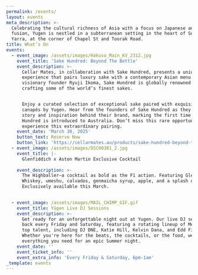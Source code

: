 ```yaml
---
permalink: /events/
layout: events
meta_description: >-
  Celebrating the cultural richness of Asia with a focus on Japanese and Asian
  fusion, Yugen is nestled in a subterranean setting in the heart of South
  Yarra, at the corner of Chapel St and Toorak Road.
title: What’s On
events:
  - event_image: /assets/images/Hakuso_Main_KV_2312.jpg
    event_title: 'Sake Hundred: Beyond The Bottle'
    event_description: >-
      Cellar Mates, in collaboration with Sake Hundred, presents a unique dining
      experience that pairs luxury sake with a contemporary Asian menu. Led by
      visionary founder Ryuji Ikoma, Sake Hundred is globally renowned for
      crafting some of the world’s finest sakes.


      Enjoy a curated selection of exceptional sake paired with exquisite
      canapés by Yugen. Hear from the founders of Sake Hundred as they share the
      story and inspiration behind their brand, marking the first time Sake
      Hundred is introduced to Australia. Don’t miss this rare opportunity to
      experience this extraordinary pairing.
    event_date: 'March 30, 2025'
    button_text: Reserve Now
    button_link: 'https://cellarmates.au/products/sake-hundred-beyond-the-bottle'
  - event_image: /assets/images/DSC00381_2.jpg
    event_title: |-
      Glenfiddich x Aston Martin Exclusive Cocktail
      ⁠
    event_description: >-
      The Highballer—a cocktail as bold as the F1 action. Featuring Glenfiddich
      Whiskey, umeshu, calvados, genmaicha syrup, apple, and a splash of soda.
      Exclusively available this March. ⁠

      ⁠
  - event_image: /assets/images/MAIL_CHIMP_GIF.gif
    event_title: Yūgen Live DJ Sessions
    event_description: >-
      Get ready for an unforgettable night out at Yugen. Our live DJ sets are
      back every Friday and Saturday, featuring a rotating lineup of Melbourne's
      top talent, including DJ DNE, Katie Hill, Kelvin Dana, and Edd Fisher.
      Whether you're here for the beats, the cocktails, or the food, we've got
      everything you need for an epic Summer night.
    event_date: ''
    event_ticket_info: ''
    event_extra_info: 'Every Friday & Saturday, 6pm-1am'
_template: events
---
```


